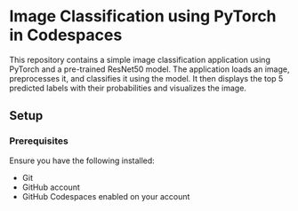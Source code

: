 # Image Classification using PyTorch in Codespaces

This repository contains a simple image classification application using PyTorch and a pre-trained ResNet50 model. The application loads an image, preprocesses it, and classifies it using the model. It then displays the top 5 predicted labels with their probabilities and visualizes the image.

## Setup

### Prerequisites

Ensure you have the following installed:

- Git
- GitHub account
- GitHub Codespaces enabled on your account


